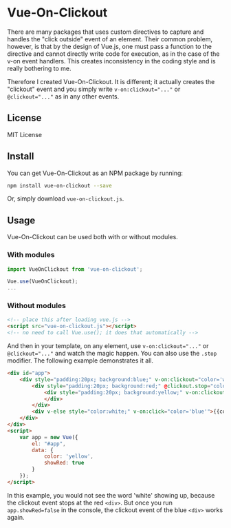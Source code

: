 # Vue-On-Clickout

There are many packages that uses custom directives to capture and
handles the "click outside" event of an element. Their common problem,
however, is that by the design of Vue.js, one must pass a function to
the directive and cannot directly write code for execution, as in the
case of the v-on event handlers. This creates inconsistency in
the coding style and is really bothering to me.

Therefore I created Vue-On-Clickout. It is different; it actually creates the "clickout" event
and you simply write `v-on:clickout="..."` or `@clickout="..."` as in
any other events.

## License

MIT License

## Install

You can get Vue-On-Clickout as an NPM package by running:
```bash
npm install vue-on-clickout --save
```
Or, simply download `vue-on-clickout.js`.


## Usage

Vue-On-Clickout can be used both with or without modules.

### With modules

```javascript
import VueOnClickout from 'vue-on-clickout';

Vue.use(VueOnClickout);
...
```

### Without modules

```html
<!-- place this after loading vue.js -->
<script src="vue-on-clickout.js"></script>
<!-- no need to call Vue.use(); it does that automatically -->
```

And then in your template, on any element, use `v-on:clickout="..."` or `@clickout="..."` and watch the magic happen. You can also use the `.stop` modifier. The following example demonstrates it all.

```html
<div id="app">
	<div style="padding:20px; background:blue;" v-on:clickout="color='white'">
		<div style="padding:20px; background:red;" @clickout.stop="color='blue'" v-if="showRed">
			<div style="padding:20px; background:yellow;" v-on:clickout="color='red'" v-on:click="color='yellow'">{{color}}
			</div>
		</div>
		<div v-else style="color:white;" v-on:click="color='blue'">{{color}}</div>
	</div>
</div>
<script>
	var app = new Vue({
		el: "#app",
		data: {
			color: 'yellow',
			showRed: true
		}
	});
</script>
```
In this example, you would not see the word 'white' showing up, because the clickout event stops at the red `<div>`. But once you run `app.showRed=false` in the console, the clickout event of the blue `<div>` works again.